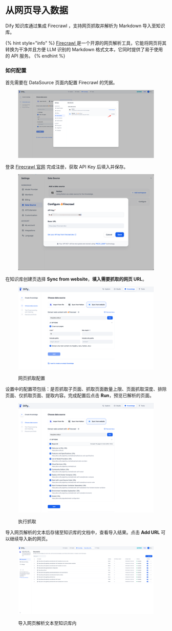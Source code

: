 # 从网页导入数据

Dify 知识库通过集成 Firecrawl ，支持网页抓取并解析为 Markdown 导入至知识库。

{% hint style="info" %}
[Firecrawl ](https://www.firecrawl.dev/)是一个开源的网页解析工具，它能将网页将其转换为干净并且方便 LLM 识别的 Markdown 格式文本，它同时提供了易于使用的 API 服务。
{% endhint %}

### 如何配置

首先需要在 DataSource 页面内配置 Firecrawl 的凭据。

<figure><img src="../../.gitbook/assets/image (6).png" alt=""><figcaption></figcaption></figure>

登录 [Firecrawl 官网](https://www.firecrawl.dev/) 完成注册，获取 API Key 后填入并保存。

<figure><img src="../../.gitbook/assets/image (7).png" alt=""><figcaption></figcaption></figure>

在知识库创建页选择 **Sync from website**，**填入需要抓取的网页 URL**。

<figure><img src="../../.gitbook/assets/image (1) (1) (1).png" alt=""><figcaption><p>网页抓取配置</p></figcaption></figure>

设置中的配置项包括：是否抓取子页面、抓取页面数量上限、页面抓取深度、排除页面、仅抓取页面、提取内容。完成配置后点击 **Run**，预览已解析的页面。

<figure><img src="../../.gitbook/assets/image (2) (1).png" alt=""><figcaption><p>执行抓取</p></figcaption></figure>

导入网页解析的文本后存储至知识库的文档中，查看导入结果。点击 **Add URL** 可以继续导入新的网页。

<figure><img src="../../.gitbook/assets/image (5).png" alt=""><figcaption><p>导入网页解析文本至知识库内</p></figcaption></figure>
